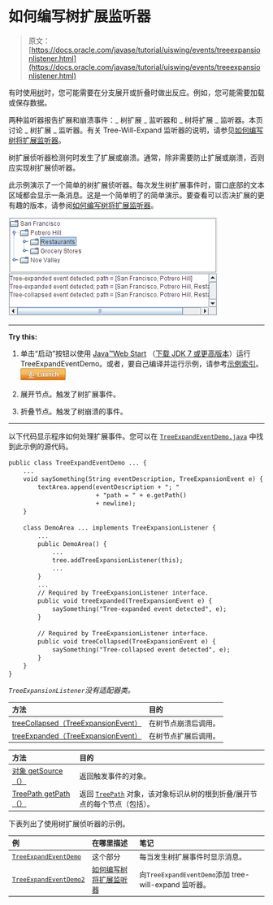 # 如何编写树扩展监听器

> 原文： [https://docs.oracle.com/javase/tutorial/uiswing/events/treeexpansionlistener.html](https://docs.oracle.com/javase/tutorial/uiswing/events/treeexpansionlistener.html)

有时使用[树](../components/tree.html)时，您可能需要在分支展开或折叠时做出反应。例如，您可能需要加载或保存数据。

两种监听器报告扩展和崩溃事件：_ 树扩展 _ 监听器和 _ 树将扩展 _ 监听器。本页讨论 _ 树扩展 _ 监听器。有关 Tree-Will-Expand 监听器的说明，请参见[如何编写树将扩展监听器](treewillexpandlistener.html)。

树扩展侦听器检测何时发生了扩展或崩溃。通常，除非需要防止扩展或崩溃，否则应实现树扩展侦听器。

此示例演示了一个简单的树扩展侦听器。每次发生树扩展事件时，窗口底部的文本区域都会显示一条消息。这是一个简单明了的简单演示。要查看可以否决扩展的更有趣的版本，请参阅[如何编写树将扩展监听器](treewillexpandlistener.html)。

![TreeExpandEventDemo.html](img/ebc933bc563a1bde9acb11d08d83f5ca.jpg)

* * *

**Try this:** 

1.  单击“启动”按钮以使用 [Java™Web Start](http://www.oracle.com/technetwork/java/javase/javawebstart/index.html) （[下载 JDK 7 或更高版本](http://www.oracle.com/technetwork/java/javase/downloads/index.html)）运行 TreeExpandEventDemo。或者，要自己编译并运行示例，请参考[示例索引](../examples/events/index.html#TreeExpandEventDemo)。 [![Launches the TreeExpandEventDemo example](img/4707a69a17729d71c56b2bdbbb4cc61c.jpg)](https://docs.oracle.com/javase/tutorialJWS/samples/uiswing/TreeExpandEventDemoProject/TreeExpandEventDemo.jnlp) 

2.  展开节点。触发了树扩展事件。
3.  折叠节点。触发了树崩溃的事件。

* * *

以下代码显示程序如何处理扩展事件。您可以在 [`TreeExpandEventDemo.java`](../examples/events/TreeExpandEventDemoProject/src/events/TreeExpandEventDemo.java) 中找到此示例的源代码。

```
public class TreeExpandEventDemo ... {
    ...
    void saySomething(String eventDescription, TreeExpansionEvent e) {
        textArea.append(eventDescription + "; "
                        + "path = " + e.getPath()
                        + newline);
    }

    class DemoArea ... implements TreeExpansionListener {
        ...
        public DemoArea() {
            ...
            tree.addTreeExpansionListener(this);
            ...
        }
        ...
        // Required by TreeExpansionListener interface.
        public void treeExpanded(TreeExpansionEvent e) {
            saySomething("Tree-expanded event detected", e);
        }

        // Required by TreeExpansionListener interface.
        public void treeCollapsed(TreeExpansionEvent e) {
            saySomething("Tree-collapsed event detected", e);
        }
    }
}

```

_`TreeExpansionListener`没有适配器类。_

| 方法 | 目的 |
| :-- | :-- |
| [treeCollapsed（TreeExpansionEvent）](https://docs.oracle.com/javase/8/docs/api/javax/swing/event/TreeExpansionListener.html#treeCollapsed-javax.swing.event.TreeExpansionEvent-) | 在树节点崩溃后调用。 |
| [treeExpanded（TreeExpansionEvent）](https://docs.oracle.com/javase/8/docs/api/javax/swing/event/TreeExpansionListener.html#treeExpanded-javax.swing.event.TreeExpansionEvent-) | 在树节点扩展后调用。 |

| 方法 | 目的 |
| :-- | :-- |
| [对象 getSource（）](https://docs.oracle.com/javase/8/docs/api/java/util/EventObject.html#getSource--) | 返回触发事件的对象。 |
| [TreePath getPath（）](https://docs.oracle.com/javase/8/docs/api/javax/swing/event/TreeExpansionEvent.html#getPath--) | 返回 [`TreePath`](https://docs.oracle.com/javase/8/docs/api/javax/swing/tree/TreePath.html) 对象，该对象标识从树的根到折叠/展开节点的每个节点（包括）。 |

下表列出了使用树扩展侦听器的示例。

| 例 | 在哪里描述 | 笔记 |
| :-- | :-- | :-- |
| [`TreeExpandEventDemo`](../examples/events/index.html#TreeExpandEventDemo) | 这个部分 | 每当发生树扩展事件时显示消息。 |
| [`TreeExpandEventDemo2`](../examples/events/index.html#TreeExpandEventDemo2) | [如何编写树将扩展监听器](treewillexpandlistener.html) | 向`TreeExpandEventDemo`添加 tree-will-expand 监听器。 |